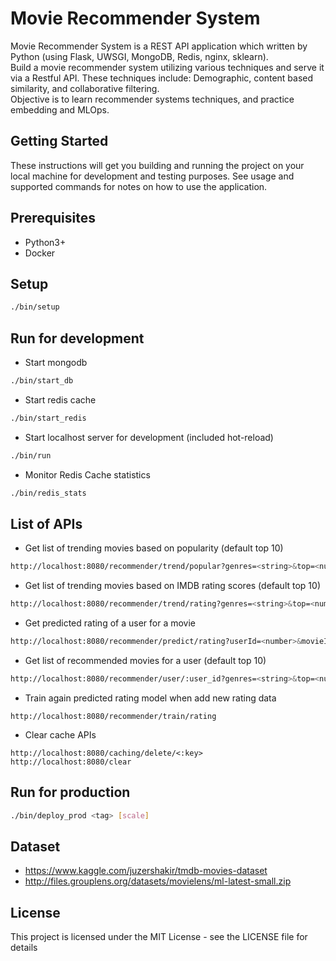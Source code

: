 # Movie Recommender System

Movie Recommender System is a REST API application which written by Python (using Flask, UWSGI, MongoDB, Redis, nginx, sklearn).\
Build a movie recommender system utilizing various techniques and serve it via a Restful API. These techniques include: Demographic, content based similarity, and collaborative filtering.\
Objective is to learn recommender systems techniques, and practice embedding and MLOps.

## Getting Started

These instructions will get you building and running the project on your local machine for development and testing purposes. See usage and supported commands for notes on how to use the application.

## Prerequisites

- Python3+
- Docker

## Setup
```bash
./bin/setup
```

## Run for development

- Start mongodb
```bash
./bin/start_db
```
- Start redis cache
```bash
./bin/start_redis
```
- Start localhost server for development (included hot-reload)
```bash
./bin/run
```
- Monitor Redis Cache statistics
```bash
./bin/redis_stats
```

## List of APIs
- Get list of trending movies based on popularity (default top 10)
```bash
http://localhost:8080/recommender/trend/popular?genres=<string>&top=<number>
```
- Get list of trending movies based on IMDB rating scores (default top 10)
```bash
http://localhost:8080/recommender/trend/rating?genres=<string>&top=<number>
```
- Get predicted rating of a user for a movie
```bash
http://localhost:8080/recommender/predict/rating?userId=<number>&movieId=<number>
```
- Get list of recommended movies for a user (default top 10)
```bash
http://localhost:8080/recommender/user/:user_id?genres=<string>&top=<number>
```

- Train again predicted rating model when add new rating data
```
http://localhost:8080/recommender/train/rating
```
- Clear cache APIs
```
http://localhost:8080/caching/delete/<:key>
http://localhost:8080/clear
```

## Run for production
```bash
./bin/deploy_prod <tag> [scale]
```

## Dataset
- https://www.kaggle.com/juzershakir/tmdb-movies-dataset
- http://files.grouplens.org/datasets/movielens/ml-latest-small.zip

## License
This project is licensed under the MIT License - see the LICENSE file for details